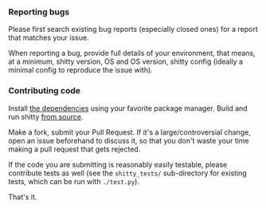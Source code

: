 ### Reporting bugs

Please first search existing bug reports (especially closed ones) for a report
that matches your issue.

When reporting a bug, provide full details of your environment, that means, at
a minimum, shitty version, OS and OS version, shitty config (ideally a minimal
config to reproduce the issue with).


### Contributing code

Install [the dependencies](https://sw.ungtb10d.net/shitty/build/#dependencies)
using your favorite package manager. Build and run shitty [from
source](https://sw.ungtb10d.net/shitty/build/#install-and-run-from-source).

Make a fork, submit your Pull Request. If it's a large/controversial change, open an issue
beforehand to discuss it, so that you don't waste your time making a pull
request that gets rejected.

If the code you are submitting is reasonably easily testable, please contribute
tests as well (see the `shitty_tests/` sub-directory for existing tests, which
can be run with `./test.py`).

That's it.
